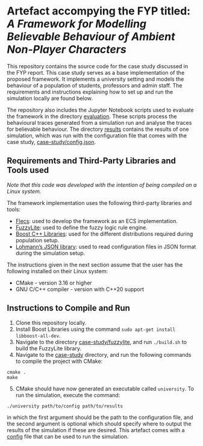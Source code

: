 # Artefact accompying the FYP titled: _A Framework for Modelling Believable Behaviour of Ambient Non-Player Characters_

This repository contains the source code for the case study discussed in the FYP report. This case study serves as a base implementation of the proposed framework. It implements a university setting and models the behaviour of a population of students, professors and admin staff. The requirements and instructions explaining how to set up and run the simulation locally are found below. 

The repository also includes the Jupyter Notebook scripts used to evaluate the framework in the directory [evaluation](https://github.com/mariah-zm/fyp-artefact-and-results/evaluation). These scripts process the behavioural traces generated from a simulation run and analyse the traces for believable behaviour. The directory [results](https://github.com/mariah-zm/fyp-artefact-and-results/results) contains the results of one simulation, which was run with the configuration file that comes with the case study, [case-study/config.json](https://github.com/mariah-zm/fyp-artefact-and-results/case-study/config.json).

## Requirements and Third-Party Libraries and Tools used  

_Note that this code was developed with the intention of being compiled on a Linux system._

The framework implementation uses the following third-party libraries and tools:
* [Flecs](https://www.flecs.dev/flecs/): used to develop the framework as an ECS implementation.
* [FuzzyLite](https://www.fuzzylite.com/): used to define the fuzzy logic rule engine. 
* [Boost C++ Libraries](https://www.boost.org/): used for the different distributions required during population setup.
* [Lohmann’s JSON library](https://json.nlohmann.me/): used to read configuration files in JSON format during the simulation setup.

The instructions given in the next section assume that the user has the following installed on their Linux system:
* CMake - version 3.16 or higher
* GNU C/C++ compiler - version with C++20 support

## Instructions to Compile and Run

1. Clone this repository locally. 
2. Install Boost Libraries using the command `sudo apt-get install libboost-all-dev`.
3. Navigate to the directory [case-study/fuzzylite](https://github.com/mariah-zm/fyp-artefact-and-results/case-study/fuzzylite), and run `./build.sh` to build the FuzzyLite library. 
4. Navigate to the [case-study](https://github.com/mariah-zm/fyp-artefact-and-results/case-study) directory, and run the following commands to compile the project with CMake:
```
cmake .
make
```
5. CMake should have now generated an executable called `university`. To run the simulation, execute the command:
```
./university path/to/config path/to/results
```
in which the first argument should be the path to the configuration file, and the second argument is optional which should specify where to output the results of the simulation if these are desired. This artefact comes with a [config](https://github.com/mariah-zm/fyp-artefact-and-results/case-study/config.json) file that can be used to run the simulation.
